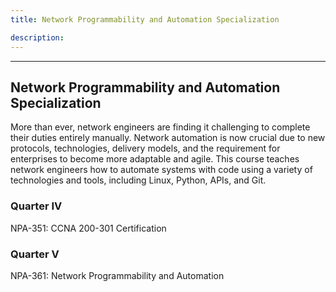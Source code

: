 ```yaml
---
title: Network Programmability and Automation Specialization

description:
---
```



---

## Network Programmability and Automation Specialization

More than ever, network engineers are finding it challenging to complete their duties entirely manually. Network automation is now crucial due to new protocols, technologies, delivery models, and the requirement for enterprises to become more adaptable and agile. This course teaches network engineers how to automate systems with code using a variety of technologies and tools, including Linux, Python, APIs, and Git.

### Quarter IV

NPA-351: CCNA 200-301 Certification

### Quarter V

NPA-361: Network Programmability and Automation
